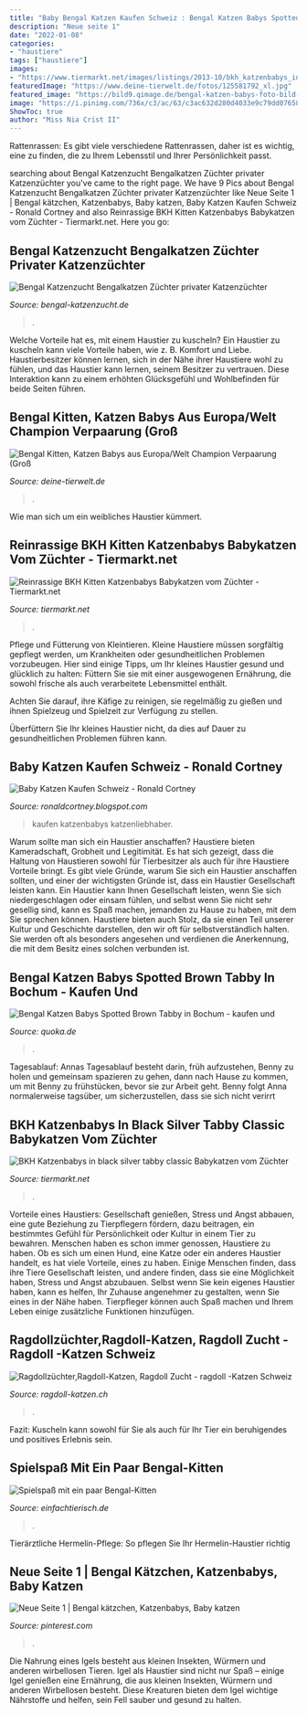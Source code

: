 ```yaml
---
title: "Baby Bengal Katzen Kaufen Schweiz : Bengal Katzen Babys Spotted Brown Tabby In Bochum"
description: "Neue seite 1"
date: "2022-01-08"
categories:
- "haustiere"
tags: ["haustiere"]
images:
- "https://www.tiermarkt.net/images/listings/2013-10/bkh_katzenbabys_in_black_silver_tabby_classic_babykatzen_vom-1382576798-772-d_pic.jpg"
featuredImage: "https://www.deine-tierwelt.de/fotos/125581792_xl.jpg"
featured_image: "https://bild9.qimage.de/bengal-katzen-babys-foto-bild-121218829.jpg"
image: "https://i.pinimg.com/736x/c3/ac/63/c3ac632d280d4033e9c79dd07658f9e8--bengal-kittens-cat-lady.jpg"
ShowToc: true
author: "Miss Nia Crist II"
---
```



Rattenrassen: Es gibt viele verschiedene Rattenrassen, daher ist es wichtig, eine zu finden, die zu Ihrem Lebensstil und Ihrer Persönlichkeit passt.

	

		
searching about Bengal Katzenzucht Bengalkatzen Züchter privater Katzenzüchter you've came to the right page. We have 9 Pics about Bengal Katzenzucht Bengalkatzen Züchter privater Katzenzüchter like Neue Seite 1 | Bengal kätzchen, Katzenbabys, Baby katzen, Baby Katzen Kaufen Schweiz - Ronald Cortney and also Reinrassige BKH Kitten Katzenbabys Babykatzen vom Züchter - Tiermarkt.net. Here you go:
		
    
## Bengal Katzenzucht Bengalkatzen Züchter Privater Katzenzüchter

<img loading=lazy src="http://www.bengal-katzenzucht.de/bilder/i-wurf/DSC02520.JPG" onerror="this.onerror=null;this.src='https://tse4.mm.bing.net/th?id=OIP.75zB6Gz-TNo3Puwp_Cxe2gHaFj&amp;pid=15.1';" alt="Bengal Katzenzucht Bengalkatzen Züchter privater Katzenzüchter">

_Source: bengal-katzenzucht.de_

>. 

	

Welche Vorteile hat es, mit einem Haustier zu kuscheln?
Ein Haustier zu kuscheln kann viele Vorteile haben, wie z. B. Komfort und Liebe. Haustierbesitzer können lernen, sich in der Nähe ihrer Haustiere wohl zu fühlen, und das Haustier kann lernen, seinem Besitzer zu vertrauen. Diese Interaktion kann zu einem erhöhten Glücksgefühl und Wohlbefinden für beide Seiten führen.

    
## Bengal Kitten, Katzen Babys Aus Europa/Welt Champion Verpaarung (Groß

<img loading=lazy src="https://www.deine-tierwelt.de/fotos/125581792_xl.jpg" onerror="this.onerror=null;this.src='https://tse3.mm.bing.net/th?id=OIP.rPozqLUPBfk_kHusw8eNmQHaE7&amp;pid=15.1';" alt="Bengal Kitten, Katzen Babys aus Europa/Welt Champion Verpaarung (Groß">

_Source: deine-tierwelt.de_

>. 

	

Wie man sich um ein weibliches Haustier kümmert.

    
## Reinrassige BKH Kitten Katzenbabys Babykatzen Vom Züchter - Tiermarkt.net

<img loading=lazy src="https://www.tiermarkt.net/images/listings/2013-07/reinrassige_bkh_kitten_katzenbabys_babykatzen_vom_zuechter-1373363277-378-d_pic.jpg" onerror="this.onerror=null;this.src='https://tse3.mm.bing.net/th?id=OIP.cdLmK8LhIt9KaU3N9Q0XTwHaEK&amp;pid=15.1';" alt="Reinrassige BKH Kitten Katzenbabys Babykatzen vom Züchter - Tiermarkt.net">

_Source: tiermarkt.net_

>. 

	

Pflege und Fütterung von Kleintieren.
Kleine Haustiere müssen sorgfältig gepflegt werden, um Krankheiten oder gesundheitlichen Problemen vorzubeugen. Hier sind einige Tipps, um Ihr kleines Haustier gesund und glücklich zu halten:
Füttern Sie sie mit einer ausgewogenen Ernährung, die sowohl frische als auch verarbeitete Lebensmittel enthält.

Achten Sie darauf, ihre Käfige zu reinigen, sie regelmäßig zu gießen und ihnen Spielzeug und Spielzeit zur Verfügung zu stellen.

Überfüttern Sie Ihr kleines Haustier nicht, da dies auf Dauer zu gesundheitlichen Problemen führen kann.

    
## Baby Katzen Kaufen Schweiz - Ronald Cortney

<img loading=lazy src="https://lh5.googleusercontent.com/proxy/h65nEcO3N8xzVBjWM64xvTzzLLtvZAmnG-La4d2PbnYL04-9muUAqK-AXrS3Fpvu5ID2J1D8SDz5P1Ncy8SBjmSr4-q2pYNhBB31STZFe74e0BkJ0B3ZpxkDI0oAPJSbznE=w1200-h630-p-k-no-nu" onerror="this.onerror=null;this.src='https://tse4.mm.bing.net/th?id=OIP.SXAv3KRo6n-lU93r0CxxgAHaEj&amp;pid=15.1';" alt="Baby Katzen Kaufen Schweiz - Ronald Cortney">

_Source: ronaldcortney.blogspot.com_

>kaufen katzenbabys katzenliebhaber. 

	

Warum sollte man sich ein Haustier anschaffen?
Haustiere bieten Kameradschaft, Grobheit und Legitimität. Es hat sich gezeigt, dass die Haltung von Haustieren sowohl für Tierbesitzer als auch für ihre Haustiere Vorteile bringt. Es gibt viele Gründe, warum Sie sich ein Haustier anschaffen sollten, und einer der wichtigsten Gründe ist, dass ein Haustier Gesellschaft leisten kann. Ein Haustier kann Ihnen Gesellschaft leisten, wenn Sie sich niedergeschlagen oder einsam fühlen, und selbst wenn Sie nicht sehr gesellig sind, kann es Spaß machen, jemanden zu Hause zu haben, mit dem Sie sprechen können. Haustiere bieten auch Stolz, da sie einen Teil unserer Kultur und Geschichte darstellen, den wir oft für selbstverständlich halten. Sie werden oft als besonders angesehen und verdienen die Anerkennung, die mit dem Besitz eines solchen verbunden ist.

    
## Bengal Katzen Babys Spotted Brown Tabby In Bochum - Kaufen Und

<img loading=lazy src="https://bild9.qimage.de/bengal-katzen-babys-foto-bild-121218829.jpg" onerror="this.onerror=null;this.src='https://tse3.mm.bing.net/th?id=OIP.8htmG8QKa1yBTOUC09RXuQHaE5&amp;pid=15.1';" alt="Bengal Katzen Babys Spotted Brown Tabby in Bochum - kaufen und">

_Source: quoka.de_

>. 

	

Tagesablauf: Annas Tagesablauf besteht darin, früh aufzustehen, Benny zu holen und gemeinsam spazieren zu gehen, dann nach Hause zu kommen, um mit Benny zu frühstücken, bevor sie zur Arbeit geht. Benny folgt Anna normalerweise tagsüber, um sicherzustellen, dass sie sich nicht verirrt

    
## BKH Katzenbabys In Black Silver Tabby Classic Babykatzen Vom Züchter

<img loading=lazy src="https://www.tiermarkt.net/images/listings/2013-10/bkh_katzenbabys_in_black_silver_tabby_classic_babykatzen_vom-1382576798-772-d_pic.jpg" onerror="this.onerror=null;this.src='https://tse2.mm.bing.net/th?id=OIP.5ewU6mIkPOeA9FD-ndduugHaEK&amp;pid=15.1';" alt="BKH Katzenbabys in black silver tabby classic Babykatzen vom Züchter">

_Source: tiermarkt.net_

>. 

	

Vorteile eines Haustiers: Gesellschaft genießen, Stress und Angst abbauen, eine gute Beziehung zu Tierpflegern fördern, dazu beitragen, ein bestimmtes Gefühl für Persönlichkeit oder Kultur in einem Tier zu bewahren.
Menschen haben es schon immer genossen, Haustiere zu haben. Ob es sich um einen Hund, eine Katze oder ein anderes Haustier handelt, es hat viele Vorteile, eines zu haben. Einige Menschen finden, dass ihre Tiere Gesellschaft leisten, und andere finden, dass sie eine Möglichkeit haben, Stress und Angst abzubauen. Selbst wenn Sie kein eigenes Haustier haben, kann es helfen, Ihr Zuhause angenehmer zu gestalten, wenn Sie eines in der Nähe haben. Tierpfleger können auch Spaß machen und Ihrem Leben einige zusätzliche Funktionen hinzufügen.

    
## Ragdollzüchter,Ragdoll-Katzen, Ragdoll Zucht - Ragdoll -Katzen Schweiz

<img loading=lazy src="https://u.jimcdn.com/cms/o/s3cc3be53aacbd066/emotion/crop/header.jpg?t=1351000195" onerror="this.onerror=null;this.src='https://tse2.mm.bing.net/th?id=OIP.tJ4VWF4nfEWU0q7Vl79mkgHaC7&amp;pid=15.1';" alt="Ragdollzüchter,Ragdoll-Katzen, Ragdoll Zucht - ragdoll -Katzen Schweiz">

_Source: ragdoll-katzen.ch_

>. 

	

Fazit: Kuscheln kann sowohl für Sie als auch für Ihr Tier ein beruhigendes und positives Erlebnis sein.

    
## Spielspaß Mit Ein Paar Bengal-Kitten

<img loading=lazy src="https://einfachtierisch.de/media/cache/resolve/seo_social_image_filter/cms/2014/06/bengal-katzenbabys.jpg" onerror="this.onerror=null;this.src='https://tse1.mm.bing.net/th?id=OIP.AffmfoP5JfulUlEcqGH4ygAAAA&amp;pid=15.1';" alt="Spielspaß mit ein paar Bengal-Kitten">

_Source: einfachtierisch.de_

>. 

	

Tierärztliche Hermelin-Pflege: So pflegen Sie Ihr Hermelin-Haustier richtig

    
## Neue Seite 1 | Bengal Kätzchen, Katzenbabys, Baby Katzen

<img loading=lazy src="https://i.pinimg.com/736x/c3/ac/63/c3ac632d280d4033e9c79dd07658f9e8--bengal-kittens-cat-lady.jpg" onerror="this.onerror=null;this.src='https://tse4.mm.bing.net/th?id=OIP._nI4sRBGW2d_61ylsb83BAHaIS&amp;pid=15.1';" alt="Neue Seite 1 | Bengal kätzchen, Katzenbabys, Baby katzen">

_Source: pinterest.com_

>. 

	

Die Nahrung eines Igels besteht aus kleinen Insekten, Würmern und anderen wirbellosen Tieren.
Igel als Haustier sind nicht nur Spaß – einige Igel genießen eine Ernährung, die aus kleinen Insekten, Würmern und anderen Wirbellosen besteht. Diese Kreaturen bieten dem Igel wichtige Nährstoffe und helfen, sein Fell sauber und gesund zu halten.

